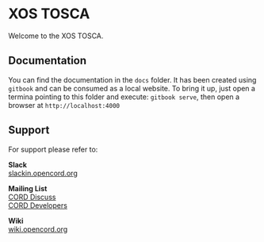 # XOS TOSCA

Welcome to the XOS TOSCA.

## Documentation
You can find the documentation in the `docs` folder. It has been created using `gitbook` and can be consumed as a local website.
To bring it up, just open a termina pointing to this folder and execute: `gitbook serve`, then open a browser at `http://localhost:4000`

## Support

For support please refer to:

**Slack**<br/>
[slackin.opencord.org](https://slackin.opencord.org/)

**Mailing List**<br/>
[CORD Discuss](https://groups.google.com/a/opencord.org/forum/#!forum/cord-discuss)<br/>
[CORD Developers](https://groups.google.com/a/opencord.org/forum/#!forum/cord-dev)

**Wiki**<br/>
[wiki.opencord.org](https://wiki.opencord.org/)

